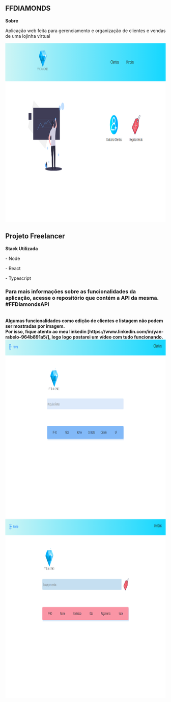 <h2>FFDIAMONDS</h2>

<strong>Sobre</strong>
<p>Aplicação web feita para gerenciamento e organização de clientes e vendas de uma lojinha virtual</p>

<img src = 'src/assets/homeDiamonds.png' width = '1080px' height = '560px' />

<h2>Projeto Freelancer</h2>

<strong>Stack Utilizada</strong>

<p>- Node</p>
<p>- React</p>
<p>- Typescript</p>

<h3>Para mais informações sobre as funcionalidades da <br>aplicação, acesse o repositório que contém a API da mesma. #FFDiamondsAPI</h3>
<br>

<strong>
Algumas funcionalidades como edição de clientes e listagem não podem ser mostradas por imagem.<br>
Por isso, fique atento ao meu linkedin [https://www.linkedin.com/in/yan-rabelo-964b891a5/], logo logo postarei um vídeo com tudo funcionando.
</strong>

<br>
<img src = 'src/assets/clientsdiamonds.png' width = '1080px' height = '560px' />

<img src = 'src/assets/salesdiamonds.png' width = '1080px' height = '560px' />
